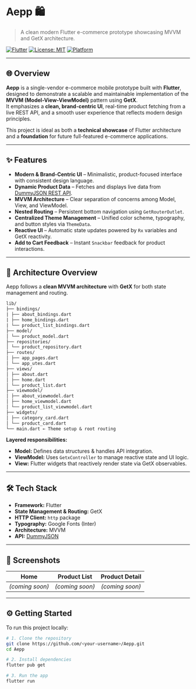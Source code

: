 # Aepp 🛍️  
> A clean modern Flutter e-commerce prototype showcasing MVVM and GetX architecture.

[![Flutter](https://img.shields.io/badge/Flutter-3.x-blue.svg?logo=flutter)](https://flutter.dev)
[![License: MIT](https://img.shields.io/badge/License-MIT-yellow.svg)](LICENSE)
[![Platform](https://img.shields.io/badge/Platform-Mobile-lightgrey.svg)]()

---

## 🌐 Overview

**Aepp** is a single-vendor e-commerce mobile prototype built with **Flutter**, designed to demonstrate a scalable and maintainable implementation of the **MVVM (Model-View-ViewModel)** pattern using **GetX**.  
It emphasizes a **clean, brand-centric UI**, real-time product fetching from a live REST API, and a smooth user experience that reflects modern design principles.

This project is ideal as both a **technical showcase** of Flutter architecture and a **foundation** for future full-featured e-commerce applications.

---

## ✨ Features

- **Modern & Brand-Centric UI** – Minimalistic, product-focused interface with consistent design language.
- **Dynamic Product Data** – Fetches and displays live data from [DummyJSON REST API](https://dummyjson.com/).
- **MVVM Architecture** – Clear separation of concerns among Model, View, and ViewModel.
- **Nested Routing** – Persistent bottom navigation using `GetRouterOutlet`.
- **Centralized Theme Management** – Unified color scheme, typography, and button styles via `ThemeData`.
- **Reactive UI** – Automatic state updates powered by `Rx` variables and GetX reactivity.
- **Add to Cart Feedback** – Instant `Snackbar` feedback for product interactions.

---

## 🧠 Architecture Overview

Aepp follows a **clean MVVM architecture** with **GetX** for both state management and routing.

```txt
lib/
├── bindings/
| ├── about_bindings.dart
| ├── home_bindings.dart
| └── product_list_bindings.dart
├── model/
│ └── product_model.dart
├── repositories/
│ └── product_repository.dart
├── routes/
│ ├── app_pages.dart
│ └── app_utes.dart
├── views/
│ ├── about.dart
│ ├── home.dart
│ └── product_list.dart
├── viewmodel/
│ ├── about_viewmodel.dart
│ ├── home_viewmodel.dart
│ └── product_list_viewmodel.dart
├── widgets/
│ ├── category_card.dart
│ └── product_card.dart
└── main.dart ← Theme setup & root routing
```

**Layered responsibilities:**
- **Model:** Defines data structures & handles API integration.
- **ViewModel:** Uses `GetxController` to manage reactive state and UI logic.
- **View:** Flutter widgets that reactively render state via GetX observables.

---

## 🛠️ Tech Stack

- **Framework:** Flutter  
- **State Management & Routing:** GetX  
- **HTTP Client:** `http` package  
- **Typography:** Google Fonts (Inter)  
- **Architecture:** MVVM  
- **API:** [DummyJSON](https://dummyjson.com/)  

---

## 📱 Screenshots

| Home | Product List | Product Detail |
|:----:|:-------------:|:--------------:|
| *(coming soon)* | *(coming soon)* | *(coming soon)* |

---

## ⚙️ Getting Started

To run this project locally:

```bash
# 1. Clone the repository
git clone https://github.com/<your-username>/Aepp.git
cd Aepp

# 2. Install dependencies
flutter pub get

# 3. Run the app
flutter run
